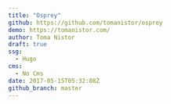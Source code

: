 ```yaml
---
title: "Osprey"
github: https://github.com/tomanistor/osprey
demo: https://tomanistor.com/
author: Toma Nistor
draft: true
ssg:
  - Hugo
cms:
  - No Cms
date: 2017-05-15T05:32:08Z
github_branch: master
---
```

